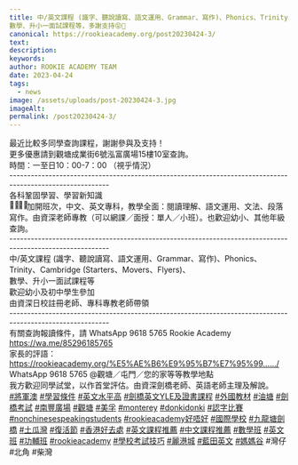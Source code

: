 ```yaml
---
title: 中/英文課程 (識字、聽說讀寫、語文運用、Grammar、寫作)、Phonics、Trinity、Cambridge (Starters、Movers、Flyers)、
數學、升小一面試課程等，多謝支持😝🌈
canonical: https://rookieacademy.org/post20230424-3/
text: 
description: 
keywords: 
author: ROOKIE ACADEMY TEAM
date: 2023-04-24
tags:
  - news
image: /assets/uploads/post-20230424-3.jpg
imageAlt: 
permalink: /post20230424-3/
---
```


<span class="x193iq5w xeuugli x13faqbe x1vvkbs x1xmvt09 x1lliihq x1s928wv xhkezso x1gmr53x x1cpjm7i x1fgarty x1943h6x xudqn12 x3x7a5m x6prxxf xvq8zen xo1l8bm xzsf02u x1yc453h" dir="auto"><div class="x11i5rnm xat24cr x1mh8g0r x1vvkbs xdj266r x126k92a"><div dir="auto" style="text-align: start;">最近比較多同學查詢課程，謝謝參與及支持！</div></div><div class="x11i5rnm xat24cr x1mh8g0r x1vvkbs xtlvy1s x126k92a"><div dir="auto" style="text-align: start;">更多優惠請到觀塘成業街6號泓富廣場15樓10室查詢。</div></div><div class="x11i5rnm xat24cr x1mh8g0r x1vvkbs xtlvy1s x126k92a"><div dir="auto" style="text-align: start;">時間：一至日10：00-7：00 （視乎情況）</div></div><div class="x11i5rnm xat24cr x1mh8g0r x1vvkbs xtlvy1s x126k92a"><div dir="auto" style="text-align: start;"><span><a tabindex="-1"></a></span>----------------------------------------------------------------------------------------------------------</div></div><div class="x11i5rnm xat24cr x1mh8g0r x1vvkbs xtlvy1s x126k92a"><div dir="auto" style="text-align: start;">各科鞏固學習、學習新知識</div></div><div class="x11i5rnm xat24cr x1mh8g0r x1vvkbs xtlvy1s x126k92a"><div dir="auto" style="text-align: start;"><span class="x3nfvp2 x1j61x8r x1fcty0u xdj266r xhhsvwb xat24cr xgzva0m xxymvpz xlup9mm x1kky2od"><img height="16" width="16" alt="🙋‍♀️" referrerpolicy="origin-when-cross-origin" src="https://static.xx.fbcdn.net/images/emoji.php/v9/tc3/1.5/16/1f64b_200d_2640.png"></span><span class="x3nfvp2 x1j61x8r x1fcty0u xdj266r xhhsvwb xat24cr xgzva0m xxymvpz xlup9mm x1kky2od"><img height="16" width="16" alt="🙋‍♂️" referrerpolicy="origin-when-cross-origin" src="https://static.xx.fbcdn.net/images/emoji.php/v9/tc5/1.5/16/1f64b_200d_2642.png"></span>加開班次，中文、英文專科，教學全面：閱讀理解、語文運用、文法、段落寫作。由資深老師專教（可以網課／面授：單人／小班）。也歡迎幼小、其他年級查詢。</div></div><div class="x11i5rnm xat24cr x1mh8g0r x1vvkbs xtlvy1s x126k92a"><div dir="auto" style="text-align: start;">----------------------------------------------------------------------------------------------------------</div></div><div class="x11i5rnm xat24cr x1mh8g0r x1vvkbs xtlvy1s x126k92a"><div dir="auto" style="text-align: start;">中/英文課程 (識字、聽說讀寫、語文運用、Grammar、寫作)、Phonics、Trinity、Cambridge (Starters、Movers、Flyers)、</div><div dir="auto" style="text-align: start;">數學、升小一面試課程等</div></div><div class="x11i5rnm xat24cr x1mh8g0r x1vvkbs xtlvy1s x126k92a"><div dir="auto" style="text-align: start;">歡迎幼小及初中學生參加</div></div><div class="x11i5rnm xat24cr x1mh8g0r x1vvkbs xtlvy1s x126k92a"><div dir="auto" style="text-align: start;">由資深日校註冊老師、專科專教老師帶領</div></div><div class="x11i5rnm xat24cr x1mh8g0r x1vvkbs xtlvy1s x126k92a"><div dir="auto" style="text-align: start;">----------------------------------------------------------------------------------------------------------</div></div><div class="x11i5rnm xat24cr x1mh8g0r x1vvkbs xtlvy1s x126k92a"><div dir="auto" style="text-align: start;">有關查詢報讀條件，請 WhatsApp  9618 5765 Rookie Academy</div></div><div class="x11i5rnm xat24cr x1mh8g0r x1vvkbs xtlvy1s x126k92a"><div dir="auto" style="text-align: start;"><span><a class="x1i10hfl xjbqb8w x6umtig x1b1mbwd xaqea5y xav7gou x9f619 x1ypdohk xt0psk2 xe8uvvx xdj266r x11i5rnm xat24cr x1mh8g0r xexx8yu x4uap5 x18d9i69 xkhd6sd x16tdsg8 x1hl2dhg xggy1nq x1a2a7pz xt0b8zv x1fey0fg" href="https://wa.me/85296185765?fbclid=IwAR1l6ilTU3VLUY-MtBEWYXVW1qASs35wjWstIgD8udV8vrIknKOPVA2uVag" rel="nofollow noopener" role="link" tabindex="0" target="_blank">https://wa.me/85296185765</a></span></div></div><div class="x11i5rnm xat24cr x1mh8g0r x1vvkbs xtlvy1s x126k92a"><div dir="auto" style="text-align: start;">家長的評語：</div></div><div class="x11i5rnm xat24cr x1mh8g0r x1vvkbs xtlvy1s x126k92a"><div dir="auto" style="text-align: start;"><span><a class="x1i10hfl xjbqb8w x6umtig x1b1mbwd xaqea5y xav7gou x9f619 x1ypdohk xt0psk2 xe8uvvx xdj266r x11i5rnm xat24cr x1mh8g0r xexx8yu x4uap5 x18d9i69 xkhd6sd x16tdsg8 x1hl2dhg xggy1nq x1a2a7pz xt0b8zv x1fey0fg" href="https://rookieacademy.org/%E5%AE%B6%E9%95%B7%E7%95%99%E8%A8%80%E6%9D%BF/?fbclid=IwAR0BTpeZISYQEWE2cK4Suw7dXvqFzXJ9qo51SIZ_9KqELWg_W0rblr7OvKs" rel="nofollow noopener" role="link" tabindex="0" target="_blank">https://rookieacademy.org/%E5%AE%B6%E9%95%B7%E7%95%99....../</a></span></div></div><div class="x11i5rnm xat24cr x1mh8g0r x1vvkbs xtlvy1s x126k92a"><div dir="auto" style="text-align: start;">WhatsApp 9618 5765 @觀塘／屯門／您的家等等教學地點</div></div><div class="x11i5rnm xat24cr x1mh8g0r x1vvkbs xtlvy1s x126k92a"><div dir="auto" style="text-align: start;">我方歡迎同學試堂，以作首堂評估。由資深劍橋老師、英語老師主理及解說。</div></div><div class="x11i5rnm xat24cr x1mh8g0r x1vvkbs xtlvy1s x126k92a"><div dir="auto" style="text-align: start;"><span><a class="x1i10hfl xjbqb8w x6umtig x1b1mbwd xaqea5y xav7gou x9f619 x1ypdohk xt0psk2 xe8uvvx xdj266r x11i5rnm xat24cr x1mh8g0r xexx8yu x4uap5 x18d9i69 xkhd6sd x16tdsg8 x1hl2dhg xggy1nq x1a2a7pz xt0b8zv x1qq9wsj xo1l8bm" href="https://www.facebook.com/hashtag/%E5%B0%87%E8%BB%8D%E6%BE%B3?__eep__=6&amp;__cft__[0]=AZXgiYj-q6cqqIOgjWAtA0ZeSOuo4eFKmy-v4bbH6HqxKnLRJMONpPdP3TorJEoLsSW-vn_3glk8mP5PKntGAM01ft9SgVgN5MXEI5O6V58cZn_iI9z4jU8kPfor7_9bIur5F_ManaSmBFvnO5cDpZscconwmahHFSVbHF2GotkExC_ZzuUVG1x-oefHG2qnU6g&amp;__tn__=*NK-R" role="link" tabindex="0">#將軍澳</a></span> <span><a class="x1i10hfl xjbqb8w x6umtig x1b1mbwd xaqea5y xav7gou x9f619 x1ypdohk xt0psk2 xe8uvvx xdj266r x11i5rnm xat24cr x1mh8g0r xexx8yu x4uap5 x18d9i69 xkhd6sd x16tdsg8 x1hl2dhg xggy1nq x1a2a7pz xt0b8zv x1qq9wsj xo1l8bm" href="https://www.facebook.com/hashtag/%E5%AD%B8%E7%BF%92%E6%A2%9D%E4%BB%B6?__eep__=6&amp;__cft__[0]=AZXgiYj-q6cqqIOgjWAtA0ZeSOuo4eFKmy-v4bbH6HqxKnLRJMONpPdP3TorJEoLsSW-vn_3glk8mP5PKntGAM01ft9SgVgN5MXEI5O6V58cZn_iI9z4jU8kPfor7_9bIur5F_ManaSmBFvnO5cDpZscconwmahHFSVbHF2GotkExC_ZzuUVG1x-oefHG2qnU6g&amp;__tn__=*NK-R" role="link" tabindex="0">#學習條件</a></span> <span><a class="x1i10hfl xjbqb8w x6umtig x1b1mbwd xaqea5y xav7gou x9f619 x1ypdohk xt0psk2 xe8uvvx xdj266r x11i5rnm xat24cr x1mh8g0r xexx8yu x4uap5 x18d9i69 xkhd6sd x16tdsg8 x1hl2dhg xggy1nq x1a2a7pz xt0b8zv x1qq9wsj xo1l8bm" href="https://www.facebook.com/hashtag/%E8%8B%B1%E6%96%87%E6%B0%B4%E5%B9%B3%E9%AB%98?__eep__=6&amp;__cft__[0]=AZXgiYj-q6cqqIOgjWAtA0ZeSOuo4eFKmy-v4bbH6HqxKnLRJMONpPdP3TorJEoLsSW-vn_3glk8mP5PKntGAM01ft9SgVgN5MXEI5O6V58cZn_iI9z4jU8kPfor7_9bIur5F_ManaSmBFvnO5cDpZscconwmahHFSVbHF2GotkExC_ZzuUVG1x-oefHG2qnU6g&amp;__tn__=*NK-R" role="link" tabindex="0">#英文水平高</a></span> <span><a class="x1i10hfl xjbqb8w x6umtig x1b1mbwd xaqea5y xav7gou x9f619 x1ypdohk xt0psk2 xe8uvvx xdj266r x11i5rnm xat24cr x1mh8g0r xexx8yu x4uap5 x18d9i69 xkhd6sd x16tdsg8 x1hl2dhg xggy1nq x1a2a7pz xt0b8zv x1qq9wsj xo1l8bm" href="https://www.facebook.com/hashtag/%E5%8A%8D%E6%A9%8B%E8%8B%B1%E6%96%87yle%E5%8F%8A%E8%AD%89%E6%9B%B8%E8%AA%B2%E7%A8%8B?__eep__=6&amp;__cft__[0]=AZXgiYj-q6cqqIOgjWAtA0ZeSOuo4eFKmy-v4bbH6HqxKnLRJMONpPdP3TorJEoLsSW-vn_3glk8mP5PKntGAM01ft9SgVgN5MXEI5O6V58cZn_iI9z4jU8kPfor7_9bIur5F_ManaSmBFvnO5cDpZscconwmahHFSVbHF2GotkExC_ZzuUVG1x-oefHG2qnU6g&amp;__tn__=*NK-R" role="link" tabindex="0">#劍橋英文YLE及證書課程</a></span> <span><a class="x1i10hfl xjbqb8w x6umtig x1b1mbwd xaqea5y xav7gou x9f619 x1ypdohk xt0psk2 xe8uvvx xdj266r x11i5rnm xat24cr x1mh8g0r xexx8yu x4uap5 x18d9i69 xkhd6sd x16tdsg8 x1hl2dhg xggy1nq x1a2a7pz xt0b8zv x1qq9wsj xo1l8bm" href="https://www.facebook.com/hashtag/%E5%A4%96%E5%9C%8B%E6%95%99%E6%9D%90?__eep__=6&amp;__cft__[0]=AZXgiYj-q6cqqIOgjWAtA0ZeSOuo4eFKmy-v4bbH6HqxKnLRJMONpPdP3TorJEoLsSW-vn_3glk8mP5PKntGAM01ft9SgVgN5MXEI5O6V58cZn_iI9z4jU8kPfor7_9bIur5F_ManaSmBFvnO5cDpZscconwmahHFSVbHF2GotkExC_ZzuUVG1x-oefHG2qnU6g&amp;__tn__=*NK-R" role="link" tabindex="0">#外國教材</a></span> <span><a class="x1i10hfl xjbqb8w x6umtig x1b1mbwd xaqea5y xav7gou x9f619 x1ypdohk xt0psk2 xe8uvvx xdj266r x11i5rnm xat24cr x1mh8g0r xexx8yu x4uap5 x18d9i69 xkhd6sd x16tdsg8 x1hl2dhg xggy1nq x1a2a7pz xt0b8zv x1qq9wsj xo1l8bm" href="https://www.facebook.com/hashtag/%E6%B2%B9%E5%A1%98?__eep__=6&amp;__cft__[0]=AZXgiYj-q6cqqIOgjWAtA0ZeSOuo4eFKmy-v4bbH6HqxKnLRJMONpPdP3TorJEoLsSW-vn_3glk8mP5PKntGAM01ft9SgVgN5MXEI5O6V58cZn_iI9z4jU8kPfor7_9bIur5F_ManaSmBFvnO5cDpZscconwmahHFSVbHF2GotkExC_ZzuUVG1x-oefHG2qnU6g&amp;__tn__=*NK-R" role="link" tabindex="0">#油塘</a></span> <span><a class="x1i10hfl xjbqb8w x6umtig x1b1mbwd xaqea5y xav7gou x9f619 x1ypdohk xt0psk2 xe8uvvx xdj266r x11i5rnm xat24cr x1mh8g0r xexx8yu x4uap5 x18d9i69 xkhd6sd x16tdsg8 x1hl2dhg xggy1nq x1a2a7pz xt0b8zv x1qq9wsj xo1l8bm" href="https://www.facebook.com/hashtag/%E5%8A%8D%E6%A9%8B%E8%80%83%E8%A9%A6?__eep__=6&amp;__cft__[0]=AZXgiYj-q6cqqIOgjWAtA0ZeSOuo4eFKmy-v4bbH6HqxKnLRJMONpPdP3TorJEoLsSW-vn_3glk8mP5PKntGAM01ft9SgVgN5MXEI5O6V58cZn_iI9z4jU8kPfor7_9bIur5F_ManaSmBFvnO5cDpZscconwmahHFSVbHF2GotkExC_ZzuUVG1x-oefHG2qnU6g&amp;__tn__=*NK-R" role="link" tabindex="0">#劍橋考試</a></span> <span><a class="x1i10hfl xjbqb8w x6umtig x1b1mbwd xaqea5y xav7gou x9f619 x1ypdohk xt0psk2 xe8uvvx xdj266r x11i5rnm xat24cr x1mh8g0r xexx8yu x4uap5 x18d9i69 xkhd6sd x16tdsg8 x1hl2dhg xggy1nq x1a2a7pz xt0b8zv x1qq9wsj xo1l8bm" href="https://www.facebook.com/hashtag/%E5%8D%97%E8%B1%90%E5%BB%A3%E5%A0%B4?__eep__=6&amp;__cft__[0]=AZXgiYj-q6cqqIOgjWAtA0ZeSOuo4eFKmy-v4bbH6HqxKnLRJMONpPdP3TorJEoLsSW-vn_3glk8mP5PKntGAM01ft9SgVgN5MXEI5O6V58cZn_iI9z4jU8kPfor7_9bIur5F_ManaSmBFvnO5cDpZscconwmahHFSVbHF2GotkExC_ZzuUVG1x-oefHG2qnU6g&amp;__tn__=*NK-R" role="link" tabindex="0">#南豐廣場</a></span> <span><a class="x1i10hfl xjbqb8w x6umtig x1b1mbwd xaqea5y xav7gou x9f619 x1ypdohk xt0psk2 xe8uvvx xdj266r x11i5rnm xat24cr x1mh8g0r xexx8yu x4uap5 x18d9i69 xkhd6sd x16tdsg8 x1hl2dhg xggy1nq x1a2a7pz xt0b8zv x1qq9wsj xo1l8bm" href="https://www.facebook.com/hashtag/%E8%A7%80%E5%A1%98?__eep__=6&amp;__cft__[0]=AZXgiYj-q6cqqIOgjWAtA0ZeSOuo4eFKmy-v4bbH6HqxKnLRJMONpPdP3TorJEoLsSW-vn_3glk8mP5PKntGAM01ft9SgVgN5MXEI5O6V58cZn_iI9z4jU8kPfor7_9bIur5F_ManaSmBFvnO5cDpZscconwmahHFSVbHF2GotkExC_ZzuUVG1x-oefHG2qnU6g&amp;__tn__=*NK-R" role="link" tabindex="0">#觀塘</a></span> <span><a class="x1i10hfl xjbqb8w x6umtig x1b1mbwd xaqea5y xav7gou x9f619 x1ypdohk xt0psk2 xe8uvvx xdj266r x11i5rnm xat24cr x1mh8g0r xexx8yu x4uap5 x18d9i69 xkhd6sd x16tdsg8 x1hl2dhg xggy1nq x1a2a7pz xt0b8zv x1qq9wsj xo1l8bm" href="https://www.facebook.com/hashtag/%E7%BE%8E%E5%AD%9A?__eep__=6&amp;__cft__[0]=AZXgiYj-q6cqqIOgjWAtA0ZeSOuo4eFKmy-v4bbH6HqxKnLRJMONpPdP3TorJEoLsSW-vn_3glk8mP5PKntGAM01ft9SgVgN5MXEI5O6V58cZn_iI9z4jU8kPfor7_9bIur5F_ManaSmBFvnO5cDpZscconwmahHFSVbHF2GotkExC_ZzuUVG1x-oefHG2qnU6g&amp;__tn__=*NK-R" role="link" tabindex="0">#美孚</a></span> <span><a class="x1i10hfl xjbqb8w x6umtig x1b1mbwd xaqea5y xav7gou x9f619 x1ypdohk xt0psk2 xe8uvvx xdj266r x11i5rnm xat24cr x1mh8g0r xexx8yu x4uap5 x18d9i69 xkhd6sd x16tdsg8 x1hl2dhg xggy1nq x1a2a7pz xt0b8zv x1qq9wsj xo1l8bm" href="https://www.facebook.com/hashtag/monterey?__eep__=6&amp;__cft__[0]=AZXgiYj-q6cqqIOgjWAtA0ZeSOuo4eFKmy-v4bbH6HqxKnLRJMONpPdP3TorJEoLsSW-vn_3glk8mP5PKntGAM01ft9SgVgN5MXEI5O6V58cZn_iI9z4jU8kPfor7_9bIur5F_ManaSmBFvnO5cDpZscconwmahHFSVbHF2GotkExC_ZzuUVG1x-oefHG2qnU6g&amp;__tn__=*NK-R" role="link" tabindex="0">#monterey</a></span> <span><a class="x1i10hfl xjbqb8w x6umtig x1b1mbwd xaqea5y xav7gou x9f619 x1ypdohk xt0psk2 xe8uvvx xdj266r x11i5rnm xat24cr x1mh8g0r xexx8yu x4uap5 x18d9i69 xkhd6sd x16tdsg8 x1hl2dhg xggy1nq x1a2a7pz xt0b8zv x1qq9wsj xo1l8bm" href="https://www.facebook.com/hashtag/donkidonki?__eep__=6&amp;__cft__[0]=AZXgiYj-q6cqqIOgjWAtA0ZeSOuo4eFKmy-v4bbH6HqxKnLRJMONpPdP3TorJEoLsSW-vn_3glk8mP5PKntGAM01ft9SgVgN5MXEI5O6V58cZn_iI9z4jU8kPfor7_9bIur5F_ManaSmBFvnO5cDpZscconwmahHFSVbHF2GotkExC_ZzuUVG1x-oefHG2qnU6g&amp;__tn__=*NK-R" role="link" tabindex="0">#donkidonki</a></span> <span><a class="x1i10hfl xjbqb8w x6umtig x1b1mbwd xaqea5y xav7gou x9f619 x1ypdohk xt0psk2 xe8uvvx xdj266r x11i5rnm xat24cr x1mh8g0r xexx8yu x4uap5 x18d9i69 xkhd6sd x16tdsg8 x1hl2dhg xggy1nq x1a2a7pz xt0b8zv x1qq9wsj xo1l8bm" href="https://www.facebook.com/hashtag/%E8%AA%8D%E5%AD%97%E6%AF%94%E8%B3%BD?__eep__=6&amp;__cft__[0]=AZXgiYj-q6cqqIOgjWAtA0ZeSOuo4eFKmy-v4bbH6HqxKnLRJMONpPdP3TorJEoLsSW-vn_3glk8mP5PKntGAM01ft9SgVgN5MXEI5O6V58cZn_iI9z4jU8kPfor7_9bIur5F_ManaSmBFvnO5cDpZscconwmahHFSVbHF2GotkExC_ZzuUVG1x-oefHG2qnU6g&amp;__tn__=*NK-R" role="link" tabindex="0">#認字比賽</a></span> <span><a class="x1i10hfl xjbqb8w x6umtig x1b1mbwd xaqea5y xav7gou x9f619 x1ypdohk xt0psk2 xe8uvvx xdj266r x11i5rnm xat24cr x1mh8g0r xexx8yu x4uap5 x18d9i69 xkhd6sd x16tdsg8 x1hl2dhg xggy1nq x1a2a7pz xt0b8zv x1qq9wsj xo1l8bm" href="https://www.facebook.com/hashtag/nonchinesespeakingstudents?__eep__=6&amp;__cft__[0]=AZXgiYj-q6cqqIOgjWAtA0ZeSOuo4eFKmy-v4bbH6HqxKnLRJMONpPdP3TorJEoLsSW-vn_3glk8mP5PKntGAM01ft9SgVgN5MXEI5O6V58cZn_iI9z4jU8kPfor7_9bIur5F_ManaSmBFvnO5cDpZscconwmahHFSVbHF2GotkExC_ZzuUVG1x-oefHG2qnU6g&amp;__tn__=*NK-R" role="link" tabindex="0">#nonchinesespeakingstudents</a></span> <span><a class="x1i10hfl xjbqb8w x6umtig x1b1mbwd xaqea5y xav7gou x9f619 x1ypdohk xt0psk2 xe8uvvx xdj266r x11i5rnm xat24cr x1mh8g0r xexx8yu x4uap5 x18d9i69 xkhd6sd x16tdsg8 x1hl2dhg xggy1nq x1a2a7pz xt0b8zv x1qq9wsj xo1l8bm" href="https://www.facebook.com/hashtag/rookieacademy%E5%A5%BD%E5%94%94%E5%A5%BD?__eep__=6&amp;__cft__[0]=AZXgiYj-q6cqqIOgjWAtA0ZeSOuo4eFKmy-v4bbH6HqxKnLRJMONpPdP3TorJEoLsSW-vn_3glk8mP5PKntGAM01ft9SgVgN5MXEI5O6V58cZn_iI9z4jU8kPfor7_9bIur5F_ManaSmBFvnO5cDpZscconwmahHFSVbHF2GotkExC_ZzuUVG1x-oefHG2qnU6g&amp;__tn__=*NK-R" role="link" tabindex="0">#rookieacademy好唔好</a></span> <span><a class="x1i10hfl xjbqb8w x6umtig x1b1mbwd xaqea5y xav7gou x9f619 x1ypdohk xt0psk2 xe8uvvx xdj266r x11i5rnm xat24cr x1mh8g0r xexx8yu x4uap5 x18d9i69 xkhd6sd x16tdsg8 x1hl2dhg xggy1nq x1a2a7pz xt0b8zv x1qq9wsj xo1l8bm" href="https://www.facebook.com/hashtag/%E5%9C%8B%E9%9A%9B%E5%AD%B8%E6%A0%A1?__eep__=6&amp;__cft__[0]=AZXgiYj-q6cqqIOgjWAtA0ZeSOuo4eFKmy-v4bbH6HqxKnLRJMONpPdP3TorJEoLsSW-vn_3glk8mP5PKntGAM01ft9SgVgN5MXEI5O6V58cZn_iI9z4jU8kPfor7_9bIur5F_ManaSmBFvnO5cDpZscconwmahHFSVbHF2GotkExC_ZzuUVG1x-oefHG2qnU6g&amp;__tn__=*NK-R" role="link" tabindex="0">#國際學校</a></span> <span><a class="x1i10hfl xjbqb8w x6umtig x1b1mbwd xaqea5y xav7gou x9f619 x1ypdohk xt0psk2 xe8uvvx xdj266r x11i5rnm xat24cr x1mh8g0r xexx8yu x4uap5 x18d9i69 xkhd6sd x16tdsg8 x1hl2dhg xggy1nq x1a2a7pz xt0b8zv x1qq9wsj xo1l8bm" href="https://www.facebook.com/hashtag/%E4%B9%9D%E9%BE%8D%E5%A1%98%E5%8A%8D%E6%A9%8B?__eep__=6&amp;__cft__[0]=AZXgiYj-q6cqqIOgjWAtA0ZeSOuo4eFKmy-v4bbH6HqxKnLRJMONpPdP3TorJEoLsSW-vn_3glk8mP5PKntGAM01ft9SgVgN5MXEI5O6V58cZn_iI9z4jU8kPfor7_9bIur5F_ManaSmBFvnO5cDpZscconwmahHFSVbHF2GotkExC_ZzuUVG1x-oefHG2qnU6g&amp;__tn__=*NK-R" role="link" tabindex="0">#九龍塘劍橋</a></span> <span><a class="x1i10hfl xjbqb8w x6umtig x1b1mbwd xaqea5y xav7gou x9f619 x1ypdohk xt0psk2 xe8uvvx xdj266r x11i5rnm xat24cr x1mh8g0r xexx8yu x4uap5 x18d9i69 xkhd6sd x16tdsg8 x1hl2dhg xggy1nq x1a2a7pz xt0b8zv x1qq9wsj xo1l8bm" href="https://www.facebook.com/hashtag/%E5%9C%9F%E7%93%9C%E7%81%A3?__eep__=6&amp;__cft__[0]=AZXgiYj-q6cqqIOgjWAtA0ZeSOuo4eFKmy-v4bbH6HqxKnLRJMONpPdP3TorJEoLsSW-vn_3glk8mP5PKntGAM01ft9SgVgN5MXEI5O6V58cZn_iI9z4jU8kPfor7_9bIur5F_ManaSmBFvnO5cDpZscconwmahHFSVbHF2GotkExC_ZzuUVG1x-oefHG2qnU6g&amp;__tn__=*NK-R" role="link" tabindex="0">#土瓜灣</a></span> <span><a class="x1i10hfl xjbqb8w x6umtig x1b1mbwd xaqea5y xav7gou x9f619 x1ypdohk xt0psk2 xe8uvvx xdj266r x11i5rnm xat24cr x1mh8g0r xexx8yu x4uap5 x18d9i69 xkhd6sd x16tdsg8 x1hl2dhg xggy1nq x1a2a7pz xt0b8zv x1qq9wsj xo1l8bm" href="https://www.facebook.com/hashtag/%E5%BE%A9%E6%B4%BB%E7%AF%80?__eep__=6&amp;__cft__[0]=AZXgiYj-q6cqqIOgjWAtA0ZeSOuo4eFKmy-v4bbH6HqxKnLRJMONpPdP3TorJEoLsSW-vn_3glk8mP5PKntGAM01ft9SgVgN5MXEI5O6V58cZn_iI9z4jU8kPfor7_9bIur5F_ManaSmBFvnO5cDpZscconwmahHFSVbHF2GotkExC_ZzuUVG1x-oefHG2qnU6g&amp;__tn__=*NK-R" role="link" tabindex="0">#復活節</a></span> <span><a class="x1i10hfl xjbqb8w x6umtig x1b1mbwd xaqea5y xav7gou x9f619 x1ypdohk xt0psk2 xe8uvvx xdj266r x11i5rnm xat24cr x1mh8g0r xexx8yu x4uap5 x18d9i69 xkhd6sd x16tdsg8 x1hl2dhg xggy1nq x1a2a7pz xt0b8zv x1qq9wsj xo1l8bm" href="https://www.facebook.com/hashtag/%E9%A6%99%E6%B8%AF%E5%A5%BD%E5%8E%BB%E8%99%95?__eep__=6&amp;__cft__[0]=AZXgiYj-q6cqqIOgjWAtA0ZeSOuo4eFKmy-v4bbH6HqxKnLRJMONpPdP3TorJEoLsSW-vn_3glk8mP5PKntGAM01ft9SgVgN5MXEI5O6V58cZn_iI9z4jU8kPfor7_9bIur5F_ManaSmBFvnO5cDpZscconwmahHFSVbHF2GotkExC_ZzuUVG1x-oefHG2qnU6g&amp;__tn__=*NK-R" role="link" tabindex="0">#香港好去處</a></span> <span><a class="x1i10hfl xjbqb8w x6umtig x1b1mbwd xaqea5y xav7gou x9f619 x1ypdohk xt0psk2 xe8uvvx xdj266r x11i5rnm xat24cr x1mh8g0r xexx8yu x4uap5 x18d9i69 xkhd6sd x16tdsg8 x1hl2dhg xggy1nq x1a2a7pz xt0b8zv x1qq9wsj xo1l8bm" href="https://www.facebook.com/hashtag/%E8%8B%B1%E6%96%87%E8%AA%B2%E7%A8%8B%E6%8E%A8%E8%96%A6?__eep__=6&amp;__cft__[0]=AZXgiYj-q6cqqIOgjWAtA0ZeSOuo4eFKmy-v4bbH6HqxKnLRJMONpPdP3TorJEoLsSW-vn_3glk8mP5PKntGAM01ft9SgVgN5MXEI5O6V58cZn_iI9z4jU8kPfor7_9bIur5F_ManaSmBFvnO5cDpZscconwmahHFSVbHF2GotkExC_ZzuUVG1x-oefHG2qnU6g&amp;__tn__=*NK-R" role="link" tabindex="0">#英文課程推薦</a></span> <span><a class="x1i10hfl xjbqb8w x6umtig x1b1mbwd xaqea5y xav7gou x9f619 x1ypdohk xt0psk2 xe8uvvx xdj266r x11i5rnm xat24cr x1mh8g0r xexx8yu x4uap5 x18d9i69 xkhd6sd x16tdsg8 x1hl2dhg xggy1nq x1a2a7pz xt0b8zv x1qq9wsj xo1l8bm" href="https://www.facebook.com/hashtag/%E4%B8%AD%E6%96%87%E8%AA%B2%E7%A8%8B%E6%8E%A8%E8%96%A6?__eep__=6&amp;__cft__[0]=AZXgiYj-q6cqqIOgjWAtA0ZeSOuo4eFKmy-v4bbH6HqxKnLRJMONpPdP3TorJEoLsSW-vn_3glk8mP5PKntGAM01ft9SgVgN5MXEI5O6V58cZn_iI9z4jU8kPfor7_9bIur5F_ManaSmBFvnO5cDpZscconwmahHFSVbHF2GotkExC_ZzuUVG1x-oefHG2qnU6g&amp;__tn__=*NK-R" role="link" tabindex="0">#中文課程推薦</a></span> <span><a class="x1i10hfl xjbqb8w x6umtig x1b1mbwd xaqea5y xav7gou x9f619 x1ypdohk xt0psk2 xe8uvvx xdj266r x11i5rnm xat24cr x1mh8g0r xexx8yu x4uap5 x18d9i69 xkhd6sd x16tdsg8 x1hl2dhg xggy1nq x1a2a7pz xt0b8zv x1qq9wsj xo1l8bm" href="https://www.facebook.com/hashtag/%E6%95%B8%E5%AD%B8%E7%8F%AD?__eep__=6&amp;__cft__[0]=AZXgiYj-q6cqqIOgjWAtA0ZeSOuo4eFKmy-v4bbH6HqxKnLRJMONpPdP3TorJEoLsSW-vn_3glk8mP5PKntGAM01ft9SgVgN5MXEI5O6V58cZn_iI9z4jU8kPfor7_9bIur5F_ManaSmBFvnO5cDpZscconwmahHFSVbHF2GotkExC_ZzuUVG1x-oefHG2qnU6g&amp;__tn__=*NK-R" role="link" tabindex="0">#數學班</a></span> <span><a class="x1i10hfl xjbqb8w x6umtig x1b1mbwd xaqea5y xav7gou x9f619 x1ypdohk xt0psk2 xe8uvvx xdj266r x11i5rnm xat24cr x1mh8g0r xexx8yu x4uap5 x18d9i69 xkhd6sd x16tdsg8 x1hl2dhg xggy1nq x1a2a7pz xt0b8zv x1qq9wsj xo1l8bm" href="https://www.facebook.com/hashtag/%E8%8B%B1%E6%96%87%E7%8F%AD?__eep__=6&amp;__cft__[0]=AZXgiYj-q6cqqIOgjWAtA0ZeSOuo4eFKmy-v4bbH6HqxKnLRJMONpPdP3TorJEoLsSW-vn_3glk8mP5PKntGAM01ft9SgVgN5MXEI5O6V58cZn_iI9z4jU8kPfor7_9bIur5F_ManaSmBFvnO5cDpZscconwmahHFSVbHF2GotkExC_ZzuUVG1x-oefHG2qnU6g&amp;__tn__=*NK-R" role="link" tabindex="0">#英文班</a></span> <span><a class="x1i10hfl xjbqb8w x6umtig x1b1mbwd xaqea5y xav7gou x9f619 x1ypdohk xt0psk2 xe8uvvx xdj266r x11i5rnm xat24cr x1mh8g0r xexx8yu x4uap5 x18d9i69 xkhd6sd x16tdsg8 x1hl2dhg xggy1nq x1a2a7pz xt0b8zv x1qq9wsj xo1l8bm" href="https://www.facebook.com/hashtag/%E5%8A%9F%E8%BC%94%E7%8F%AD?__eep__=6&amp;__cft__[0]=AZXgiYj-q6cqqIOgjWAtA0ZeSOuo4eFKmy-v4bbH6HqxKnLRJMONpPdP3TorJEoLsSW-vn_3glk8mP5PKntGAM01ft9SgVgN5MXEI5O6V58cZn_iI9z4jU8kPfor7_9bIur5F_ManaSmBFvnO5cDpZscconwmahHFSVbHF2GotkExC_ZzuUVG1x-oefHG2qnU6g&amp;__tn__=*NK-R" role="link" tabindex="0">#功輔班</a></span> <span><a class="x1i10hfl xjbqb8w x6umtig x1b1mbwd xaqea5y xav7gou x9f619 x1ypdohk xt0psk2 xe8uvvx xdj266r x11i5rnm xat24cr x1mh8g0r xexx8yu x4uap5 x18d9i69 xkhd6sd x16tdsg8 x1hl2dhg xggy1nq x1a2a7pz xt0b8zv x1qq9wsj xo1l8bm" href="https://www.facebook.com/hashtag/rookieacademy?__eep__=6&amp;__cft__[0]=AZXgiYj-q6cqqIOgjWAtA0ZeSOuo4eFKmy-v4bbH6HqxKnLRJMONpPdP3TorJEoLsSW-vn_3glk8mP5PKntGAM01ft9SgVgN5MXEI5O6V58cZn_iI9z4jU8kPfor7_9bIur5F_ManaSmBFvnO5cDpZscconwmahHFSVbHF2GotkExC_ZzuUVG1x-oefHG2qnU6g&amp;__tn__=*NK-R" role="link" tabindex="0">#rookieacademy</a></span> <span><a class="x1i10hfl xjbqb8w x6umtig x1b1mbwd xaqea5y xav7gou x9f619 x1ypdohk xt0psk2 xe8uvvx xdj266r x11i5rnm xat24cr x1mh8g0r xexx8yu x4uap5 x18d9i69 xkhd6sd x16tdsg8 x1hl2dhg xggy1nq x1a2a7pz xt0b8zv x1qq9wsj xo1l8bm" href="https://www.facebook.com/hashtag/%E5%AD%B8%E6%A0%A1%E8%80%83%E8%A9%A6%E6%8A%80%E5%B7%A7?__eep__=6&amp;__cft__[0]=AZXgiYj-q6cqqIOgjWAtA0ZeSOuo4eFKmy-v4bbH6HqxKnLRJMONpPdP3TorJEoLsSW-vn_3glk8mP5PKntGAM01ft9SgVgN5MXEI5O6V58cZn_iI9z4jU8kPfor7_9bIur5F_ManaSmBFvnO5cDpZscconwmahHFSVbHF2GotkExC_ZzuUVG1x-oefHG2qnU6g&amp;__tn__=*NK-R" role="link" tabindex="0">#學校考試技巧</a></span> <span><a class="x1i10hfl xjbqb8w x6umtig x1b1mbwd xaqea5y xav7gou x9f619 x1ypdohk xt0psk2 xe8uvvx xdj266r x11i5rnm xat24cr x1mh8g0r xexx8yu x4uap5 x18d9i69 xkhd6sd x16tdsg8 x1hl2dhg xggy1nq x1a2a7pz xt0b8zv x1qq9wsj xo1l8bm" href="https://www.facebook.com/hashtag/%E9%BA%97%E6%B8%AF%E5%9F%8E?__eep__=6&amp;__cft__[0]=AZXgiYj-q6cqqIOgjWAtA0ZeSOuo4eFKmy-v4bbH6HqxKnLRJMONpPdP3TorJEoLsSW-vn_3glk8mP5PKntGAM01ft9SgVgN5MXEI5O6V58cZn_iI9z4jU8kPfor7_9bIur5F_ManaSmBFvnO5cDpZscconwmahHFSVbHF2GotkExC_ZzuUVG1x-oefHG2qnU6g&amp;__tn__=*NK-R" role="link" tabindex="0">#麗港城</a></span> <span><a class="x1i10hfl xjbqb8w x6umtig x1b1mbwd xaqea5y xav7gou x9f619 x1ypdohk xt0psk2 xe8uvvx xdj266r x11i5rnm xat24cr x1mh8g0r xexx8yu x4uap5 x18d9i69 xkhd6sd x16tdsg8 x1hl2dhg xggy1nq x1a2a7pz xt0b8zv x1qq9wsj xo1l8bm" href="https://www.facebook.com/hashtag/%E8%97%8D%E7%94%B0%E8%8B%B1%E6%96%87?__eep__=6&amp;__cft__[0]=AZXgiYj-q6cqqIOgjWAtA0ZeSOuo4eFKmy-v4bbH6HqxKnLRJMONpPdP3TorJEoLsSW-vn_3glk8mP5PKntGAM01ft9SgVgN5MXEI5O6V58cZn_iI9z4jU8kPfor7_9bIur5F_ManaSmBFvnO5cDpZscconwmahHFSVbHF2GotkExC_ZzuUVG1x-oefHG2qnU6g&amp;__tn__=*NK-R" role="link" tabindex="0">#藍田英文</a></span> <span><a class="x1i10hfl xjbqb8w x6umtig x1b1mbwd xaqea5y xav7gou x9f619 x1ypdohk xt0psk2 xe8uvvx xdj266r x11i5rnm xat24cr x1mh8g0r xexx8yu x4uap5 x18d9i69 xkhd6sd x16tdsg8 x1hl2dhg xggy1nq x1a2a7pz xt0b8zv x1qq9wsj xo1l8bm" href="https://www.facebook.com/hashtag/%E5%AA%BD%E5%AA%BD%E8%B0%B7?__eep__=6&amp;__cft__[0]=AZXgiYj-q6cqqIOgjWAtA0ZeSOuo4eFKmy-v4bbH6HqxKnLRJMONpPdP3TorJEoLsSW-vn_3glk8mP5PKntGAM01ft9SgVgN5MXEI5O6V58cZn_iI9z4jU8kPfor7_9bIur5F_ManaSmBFvnO5cDpZscconwmahHFSVbHF2GotkExC_ZzuUVG1x-oefHG2qnU6g&amp;__tn__=*NK-R" role="link" tabindex="0">#媽媽谷</a></span> #灣仔 #北角 #柴灣</div></div></span>